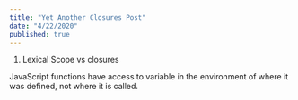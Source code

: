 ```yaml
---
title: "Yet Another Closures Post"
date: "4/22/2020"
published: true
---
```


1. Lexical Scope vs closures

JavaScript functions have access to variable in the environment of where it was defined, not where it is called.
